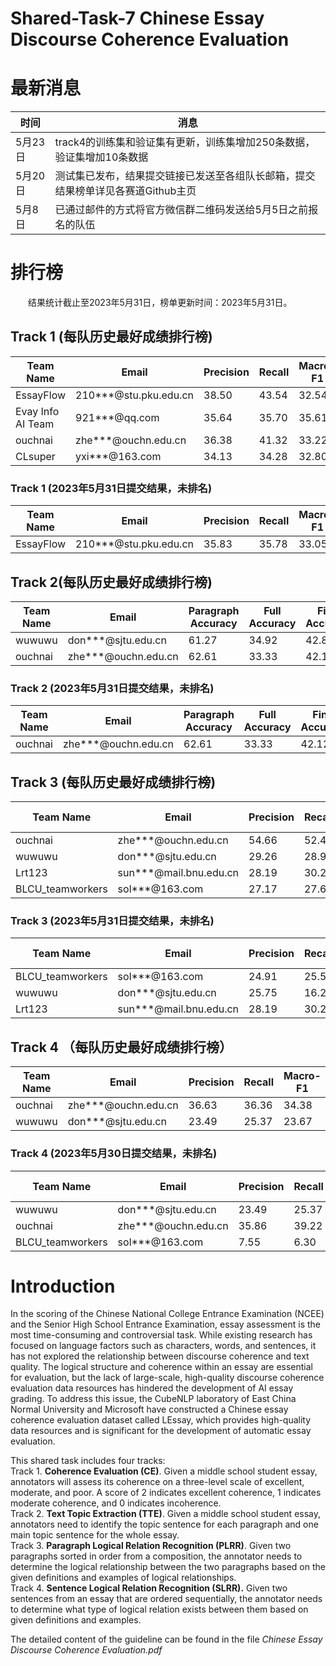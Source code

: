 # Shared-Task-7 Chinese Essay Discourse Coherence Evaluation


# 最新消息

| 时间 | 消息 |
| --- | --- |
| 5月23日 |  track4的训练集和验证集有更新，训练集增加250条数据，验证集增加10条数据|
| 5月20日 |  测试集已发布，结果提交链接已发送至各组队长邮箱，提交结果榜单详见各赛道Github主页|
| 5月8日 | 已通过邮件的方式将官方微信群二维码发送给5月5日之前报名的队伍 |

# 排行榜

&emsp;&emsp;结果统计截止至2023年5月31日，榜单更新时间：2023年5月31日。

## Track 1 (每队历史最好成绩排行榜)

| Team Name | Email | Precision | Recall | Macro-F1 | Accuracy |
| --- | --- | --- | --- | --- | --- |
| EssayFlow | 210***@stu.pku.edu.cn | 38.50 | 43.54 | 32.54 | 43.99 |
| Evay Info AI Team | 921***@qq.com | 35.64 | 35.70 | 35.61 | 36.05 |
| ouchnai | zhe***@ouchn.edu.cn | 36.38 | 41.32 | 33.22 | 34.92 |
| CLsuper | yxi***@163.com | 34.13 | 34.28 | 32.80 | 32.88 |

### Track 1 (2023年5月31日提交结果，未排名)

| Team Name | Email | Precision | Recall | Macro-F1 | Accuracy |
| --- | --- | --- | --- | --- | --- |
| EssayFlow | 210***@stu.pku.edu.cn | 35.83 | 35.78 | 33.05 | 40.14 |

## Track 2(每队历史最好成绩排行榜)

| Team Name | Email | Paragraph Accuracy | Full Accuracy | Final Accuracy | Paragraph Similarity | Full Similarity |
| --- | --- | --- | --- | --- | --- | --- |
| wuwuwu | don***@sjtu.edu.cn | 61.27 | 34.92 | 42.82 | 87.34 | 80.37 |
| ouchnai | zhe***@ouchn.edu.cn | 62.61 | 33.33 | 42.12 | 85.20 | 79.16 |



### Track 2 (2023年5月31日提交结果，未排名)

| Team Name | Email | Paragraph Accuracy | Full Accuracy | Final Accuracy | Paragraph Similarity | Full Similarity |
| --- | --- | --- | --- | --- | --- | --- |
| ouchnai | zhe***@ouchn.edu.cn | 62.61 | 33.33 | 42.12 | 85.20 | 79.16 |


## Track 3 (每队历史最好成绩排行榜)

| Team Name | Email | Precision | Recall | Macro-F1 | Accuracy |
| --- | --- | --- | --- | --- | --- |
| ouchnai | zhe***@ouchn.edu.cn | 54.66 | 52.45 | 52.16 | 71.03 |
| wuwuwu | don***@sjtu.edu.cn | 29.26 | 28.98 | 28.77 | 46.97 |
| Lrt123 | sun***@mail.bnu.edu.cn| 28.19 | 30.26 | 27.54 | 48.81 |
| BLCU_teamworkers | sol***@163.com| 27.17 | 27.65 | 25.95 | 48.73 |


### Track 3 (2023年5月31日提交结果，未排名)

| Team Name | Email | Precision | Recall | Macro-F1 | Accuracy |
| --- | --- | --- | --- | --- | --- |
| BLCU_teamworkers | sol***@163.com| 24.91 | 25.56 | 19.58 | 45.09 |
| wuwuwu | don***@sjtu.edu.cn | 25.75 | 16.25 | 4.88 | 7.53 |
| Lrt123 | sun***@mail.bnu.edu.cn| 28.19 | 30.26 | 27.54 | 48.81 |




## Track 4 （每队历史最好成绩排行榜）

| Team Name | Email | Precision | Recall | Macro-F1 | Accuracy |
| --- | --- | --- | --- | --- | --- |
| ouchnai | zhe***@ouchn.edu.cn | 36.63 | 36.36 | 34.38 | 53.95 |
| wuwuwu | don***@sjtu.edu.cn | 23.49 | 25.37 | 23.67 | 39.94 |


### Track 4 (2023年5月30日提交结果，未排名)

| Team Name | Email | Precision | Recall | Macro-F1 | Accuracy |
| --- | --- | --- | --- | --- | --- |
| wuwuwu | don***@sjtu.edu.cn | 23.49 | 25.37 | 23.67 | 39.94 |
| ouchnai | zhe***@ouchn.edu.cn | 35.86 | 39.22 | 32.68 | 55.90 |
| BLCU_teamworkers | sol***@163.com| 7.55 | 6.30 | 6.32 | 18.35 |



# Introduction
 
In the scoring of the Chinese National College Entrance Examination (NCEE) and the Senior High School Entrance Examination, essay assessment is the most time-consuming and controversial task. While existing research has focused on language factors such as characters, words, and sentences, it has not explored the relationship between discourse coherence and text quality. The logical structure and coherence within an essay are essential for evaluation, but the lack of large-scale, high-quality discourse coherence evaluation data resources has hindered the development of AI essay grading. To address this issue, the CubeNLP laboratory of East China Normal University and Microsoft have constructed a Chinese essay coherence evaluation dataset called LEssay, which provides high-quality data resources and is significant for the development of automatic essay evaluation.

This shared task includes four tracks:  
Track 1. **Coherence Evaluation (CE)**. Given a middle school student essay, annotators will assess its coherence on a three-level scale of excellent, moderate, and poor. A score of 2 indicates excellent coherence, 1 indicates moderate coherence, and 0 indicates incoherence.  
Track 2. **Text Topic Extraction (TTE)**. Given a middle school student essay, annotators need to identify the topic sentence for each paragraph and one main topic sentence for the whole essay.  
Track 3. **Paragraph Logical Relation Recognition (PLRR)**. Given two paragraphs sorted in order from a composition, the annotator needs to determine the logical relationship between the two paragraphs based on the given definitions and examples of logical relationships.  
Track 4. **Sentence Logical Relation Recognition (SLRR).** Given two sentences from an essay that are ordered sequentially, the annotator needs to determine what type of logical relation exists between them based on given definitions and examples.

The detailed content of the guideline can be found in the file _Chinese Essay Discourse Coherence Evaluation.pdf_
